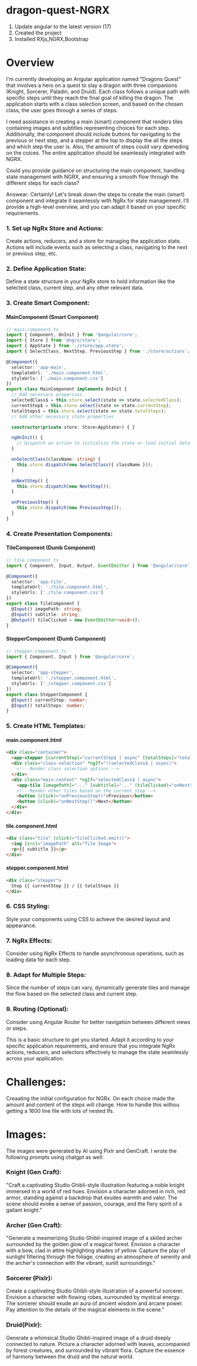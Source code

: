 # dragon-quest-NGRX

1) Update angular to the latest version (17)
2) Created the project
3) Installed RXjs,NGRX,Bootstrap


# Overview 
I'm currently developing an Angular application named "Dragons Quest" that involves a hero on a quest to slay a dragon with three companions (Knight, Sorcerer, Paladin, and Druid). Each class follows a unique path with specific steps until they reach the final goal of killing the dragon. The application starts with a class selection screen, and based on the chosen class, the user goes through a series of steps.

I need assistance in creating a main (smart) component that renders tiles containing images and subtitles representing choices for each step. Additionally, the component should include buttons for navigating to the previous or next step, and a stepper at the top to display the all the steps and which step the user is. Also, the amount of steps could vary dpeneding on the coices. The entire application should be seamlessly integrated with NGRX.

Could you provide guidance on structuring the main component, handling state management with NGRX, and ensuring a smooth flow through the different steps for each class?

Answear:
Certainly! Let's break down the steps to create the main (smart) component and integrate it seamlessly with NgRx for state management. I'll provide a high-level overview, and you can adapt it based on your specific requirements.

### 1. Set up NgRx Store and Actions:

Create actions, reducers, and a store for managing the application state. Actions will include events such as selecting a class, navigating to the next or previous step, etc.

### 2. Define Application State:

Define a state structure in your NgRx store to hold information like the selected class, current step, and any other relevant data.

### 3. Create Smart Component:

#### MainComponent (Smart Component)
```typescript
// main.component.ts
import { Component, OnInit } from '@angular/core';
import { Store } from '@ngrx/store';
import { AppState } from './store/app.state';
import { SelectClass, NextStep, PreviousStep } from './store/actions';

@Component({
  selector: 'app-main',
  templateUrl: './main.component.html',
  styleUrls: ['./main.component.css']
})
export class MainComponent implements OnInit {
  // Add necessary properties
  selectedClass$ = this.store.select(state => state.selectedClass);
  currentStep$ = this.store.select(state => state.currentStep);
  totalSteps$ = this.store.select(state => state.totalSteps);
  // Add other necessary state properties

  constructor(private store: Store<AppState>) { }

  ngOnInit() {
    // Dispatch an action to initialize the state or load initial data
  }

  onSelectClass(className: string) {
    this.store.dispatch(new SelectClass({ className }));
  }

  onNextStep() {
    this.store.dispatch(new NextStep());
  }

  onPreviousStep() {
    this.store.dispatch(new PreviousStep());
  }
}
```

### 4. Create Presentation Components:

#### TileComponent (Dumb Component)
```typescript
// tile.component.ts
import { Component, Input, Output, EventEmitter } from '@angular/core';

@Component({
  selector: 'app-tile',
  templateUrl: './tile.component.html',
  styleUrls: ['./tile.component.css']
})
export class TileComponent {
  @Input() imagePath: string;
  @Input() subtitle: string;
  @Output() tileClicked = new EventEmitter<void>();
}
```

#### StepperComponent (Dumb Component)
```typescript
// stepper.component.ts
import { Component, Input } from '@angular/core';

@Component({
  selector: 'app-stepper',
  templateUrl: './stepper.component.html',
  styleUrls: ['./stepper.component.css']
})
export class StepperComponent {
  @Input() currentStep: number;
  @Input() totalSteps: number;
}
```

### 5. Create HTML Templates:

#### main.component.html
```html
<div class="container">
  <app-stepper [currentStep]="currentStep$ | async" [totalSteps]="totalSteps$ | async"></app-stepper>
  <div class="class-selection" *ngIf="!(selectedClass$ | async)">
    <!-- Render class selection options -->
  </div>
  <div class="main-content" *ngIf="selectedClass$ | async">
    <app-tile [imagePath]="..." [subtitle]="..." (tileClicked)="onNextStep()"></app-tile>
    <!-- Render other tiles based on the current step -->
    <button (click)="onPreviousStep()">Previous</button>
    <button (click)="onNextStep()">Next</button>
  </div>
</div>
```

#### tile.component.html
```html
<div class="tile" (click)="tileClicked.emit()">
  <img [src]="imagePath" alt="Tile Image">
  <p>{{ subtitle }}</p>
</div>
```

#### stepper.component.html
```html
<div class="stepper">
  Step {{ currentStep }} / {{ totalSteps }}
</div>
```

### 6. CSS Styling:

Style your components using CSS to achieve the desired layout and appearance.

### 7. NgRx Effects:

Consider using NgRx Effects to handle asynchronous operations, such as loading data for each step.

### 8. Adapt for Multiple Steps:

Since the number of steps can vary, dynamically generate tiles and manage the flow based on the selected class and current step.

### 9. Routing (Optional):

Consider using Angular Router for better navigation between different views or steps.

This is a basic structure to get you started. Adapt it according to your specific application requirements, and ensure that you integrate NgRx actions, reducers, and selectors effectively to manage the state seamlessly across your application.   

# Challenges:

Creaating the initial configuration for NGRx.
On each choice made the amount and content of the steps will change. How to handle this withou getting a 1600 line file with lots of nested Ifs.

# Images:
The images were generated by AI using Pixlr and GenCraft. 
I wrote the following prompts using chatgpt as well:


### Knight (Gen Craft):
"Craft a captivating Studio Ghibli-style illustration featuring a noble knight immersed in a world of red hues. Envision a character adorned in rich, red armor, standing against a backdrop that exudes warmth and valor. The scene should evoke a sense of passion, courage, and the fiery spirit of a gallant knight."
### Archer (Gen Craft):
"Generate a mesmerizing Studio Ghibli-inspired image of a skilled archer surrounded by the golden glow of a magical forest. Envision a character with a bow, clad in attire highlighting shades of yellow. Capture the play of sunlight filtering through the foliage, creating an atmosphere of serenity and the archer's connection with the vibrant, sunlit surroundings."
### Sorcerer (Pixlr):
Create a captivating Studio Ghibli-style illustration of a powerful sorcerer. Envision a character with flowing robes, surrounded by mystical energy. The sorcerer should exude an aura of ancient wisdom and arcane power. Pay attention to the details of the magical elements in the scene."
### Druid(Pixlr):
Generate a whimsical Studio Ghibli-inspired image of a druid deeply connected to nature. Picture a character adorned with leaves, accompanied by forest creatures, and surrounded by vibrant flora. Capture the essence of harmony between the druid and the natural world.



